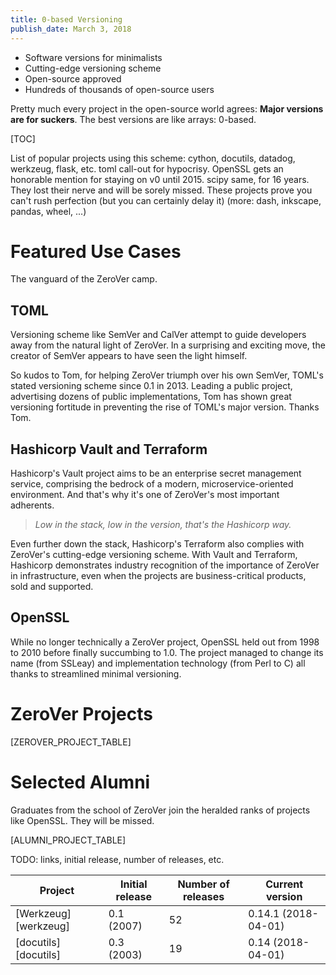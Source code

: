 ```yaml
---
title: 0-based Versioning
publish_date: March 3, 2018
---
```


* Software versions for minimalists
* Cutting-edge versioning scheme
* Open-source approved
* Hundreds of thousands of open-source users

Pretty much every project in the open-source world agrees: **Major
versions are for suckers**. The best versions are like arrays:
0-based.

[TOC]

List of popular projects using this scheme: cython, docutils, datadog,
werkzeug, flask, etc. toml call-out for hypocrisy. OpenSSL gets an
honorable mention for staying on v0 until 2015. scipy same, for 16
years. They lost their nerve and will be sorely missed. These projects
prove you can't rush perfection (but you can certainly delay it)
(more: dash, inkscape, pandas, wheel, ...)

# Featured Use Cases

The vanguard of the ZeroVer camp.

## TOML

Versioning scheme like SemVer and CalVer attempt to guide developers
away from the natural light of ZeroVer. In a surprising and exciting
move, the creator of SemVer appears to have seen the light himself.

So kudos to Tom, for helping ZeroVer triumph over his own SemVer,
TOML's stated versioning scheme since 0.1 in 2013. Leading a public
project, advertising dozens of public implementations, Tom has shown
great versioning fortitude in preventing the rise of TOML's major
version. <span title="Thom">Thanks Tom</span>.

## Hashicorp Vault and Terraform

Hashicorp's Vault project aims to be an enterprise secret management
service, comprising the bedrock of a modern, microservice-oriented
environment. And that's why it's one of ZeroVer's most important
adherents.

> *Low in the stack, low in the version, that's the Hashicorp way.*

Even further down the stack, Hashicorp's Terraform also complies with
ZeroVer's cutting-edge versioning scheme. With Vault and Terraform,
Hashicorp demonstrates industry recognition of the importance of
ZeroVer in infrastructure, even when the projects are
business-critical products, sold and supported.

## OpenSSL

While no longer technically a ZeroVer project, OpenSSL held out from
1998 to 2010 before finally succumbing to 1.0. The project managed to
change its name (from SSLeay) and implementation technology (from Perl
to C) all thanks to streamlined minimal versioning.

[openssl_1_release]: https://lwn.net/Articles/380949/

# ZeroVer Projects

[ZEROVER_PROJECT_TABLE]

# Selected Alumni

Graduates from the school of ZeroVer join the heralded ranks of
projects like OpenSSL. They will be missed.

[ALUMNI_PROJECT_TABLE]

TODO: links, initial release, number of releases, etc.

   Project           |  Initial release | Number of releases |  Current version
---------------------|------------------|--------------------|-----------------
[Werkzeug][werkzeug] |  0.1 (2007)      |  52                |   0.14.1 (2018-04-01)
[docutils][docutils] |  0.3 (2003)      |  19                |   0.14 (2018-04-01)
